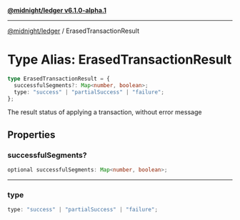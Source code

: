 [**@midnight/ledger v6.1.0-alpha.1**](../README.md)

***

[@midnight/ledger](../globals.md) / ErasedTransactionResult

# Type Alias: ErasedTransactionResult

```ts
type ErasedTransactionResult = {
  successfulSegments?: Map<number, boolean>;
  type: "success" | "partialSuccess" | "failure";
};
```

The result status of applying a transaction, without error message

## Properties

### successfulSegments?

```ts
optional successfulSegments: Map<number, boolean>;
```

***

### type

```ts
type: "success" | "partialSuccess" | "failure";
```
